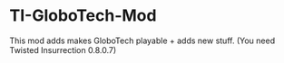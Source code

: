 # TI-GloboTech-Mod
This mod adds makes GloboTech playable + adds new stuff. (You need Twisted Insurrection 0.8.0.7)
